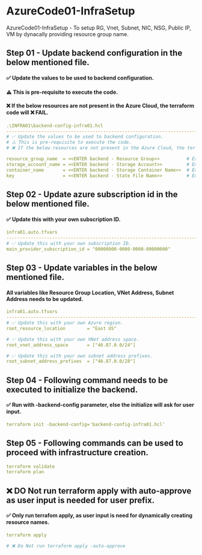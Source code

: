 # AzureCode01-InfraSetup
AzureCode01-InfraSetup - To setup RG, Vnet, Subnet, NIC, NSG, Public IP, VM by dynacally providing resource group name.

## Step 01 - Update backend configuration in the below mentioned file.
#### ✅ Update the values to be used to backend configuration.
#### ⚠️ This is pre-requisite to execute the code.
#### ❌ If the below resources are not present in the Azure Cloud, the terraform code will ❌ FAIL.
````yaml
.\INFRA01\backend-config-infra01.hcl
-----------------------------------------------------------------------------------------------------
# ✅ Update the values to be used to backend configuration.
# ⚠️ This is pre-requisite to execute the code.
# ❌ If the below resources are not present in the Azure Cloud, the terraform code will ❌ FAIL.

resource_group_name  = <<ENTER backend - Resource Group>>          # Example: "rg-backend"
storage_account_name = <<ENTER backend - Storage Account>>         # Example: "storageaccount"
container_name       = <<ENTER backend - Storage Container Name>>  # Example: "storagecontainer"
key                  = <<ENTER backend - State File Name>>         # Example: "i01.terraform.tfstate"
````

## Step 02 - Update azure subscription id in the below mentioned file.
#### ✅ Update this with your own subscription ID.
````yaml
infra01.auto.tfvars
-----------------------------------------------------------------------------------------------------
# ✅ Update this with your own subscription ID.
main_provider_subscription_id = "00000000-0000-0000-00000000"
````

## Step 03 - Update variables in the below mentioned file.
#### All variables like Resource Group Location, VNet Address, Subnet Address needs to be updated.
````yaml
infra01.auto.tfvars
-----------------------------------------------------------------------------------------------------
# ✅ Update this with your own Azure region.
root_resource_location        = "East US"

# ✅ Update this with your own VNet address space.
root_vnet_address_space       = ["46.87.0.0/24"]

# ✅ Update this with your own subnet address prefixes.
root_subnet_address_prefixes  = ["46.87.0.0/28"]
````

## Step 04 - Following command needs to be executed to initialize the backend.
#### ✅ Run with -backend-config parameter, else the initialize will ask for user input.
````yaml
terraform init -backend-config='backend-config-infra01.hcl'
````

## Step 05 - Following commands can be used to proceed with infrastructure creation.
````yaml
terraform validate
terraform plan
````

## ❌ DO Not run terraform apply with auto-approve as user input is needed for user prefix.
#### ✅ Only run terrafom apply, as user input is need for dynamically creating resource names.
````yaml
terraform apply

# ❌ Do Not run terraform apply -auto-approve
````
